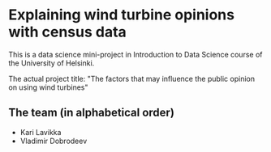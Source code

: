 # Explaining wind turbine opinions with census data

This is a data science mini-project in Introduction to Data Science course of
the University of Helsinki.

The actual project title:
"The factors that may influence the public opinion on using wind turbines"

## The team (in alphabetical order)

* Kari Lavikka
* Vladimir Dobrodeev

